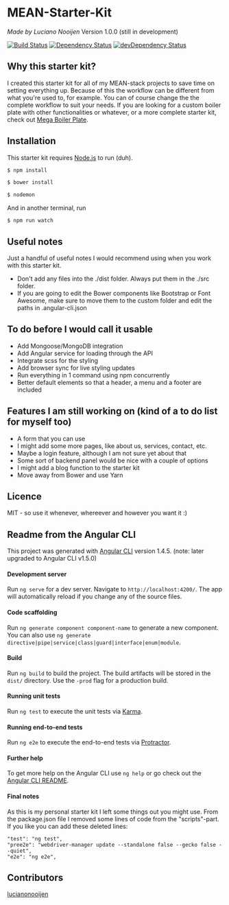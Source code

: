 # MEAN-Starter-Kit
_Made by Luciano Nooijen_
Version 1.0.0 (still in development)

[![Build Status](https://travis-ci.org/lucianonooijen/MEAN-Starter-Kit.svg?branch=master)](https://travis-ci.org/lucianonooijen/MEAN-Starter-Kit) 
[![Dependency Status](https://david-dm.org/lucianonooijen/MEAN-Starter-Kit.svg)](https://david-dm.org/lucianonooijen/MEAN-Starter-Kit)
[![devDependency Status](
https://david-dm.org/lucianonooijen/MEAN-Starter-Kit/dev-status.svg)](https://david-dm.org/lucianonooijen/MEAN-Starter-Kit#info=devDependencies)

## Why this starter kit?
I created this starter kit for all of my MEAN-stack projects to save time on setting everything up. Because of this the workflow can be different from what you're used to, for example. You can of course change the the complete workflow to suit your needs. If you are looking for a custom boiler plate with other functionalities or whatever, or a more complete starter kit, check out [Mega Boiler Plate](http://megaboilerplate.com/).

## Installation
This starter kit requires [Node.js](https://nodejs.org/) to run (duh).
```sh
$ npm install
```
```sh
$ bower install
```
```sh
$ nodemon
```
And in another terminal, run
```
$ npm run watch
```


## Useful notes
Just a handful of useful notes I would recommend using when you work with this starter kit.
* Don't add any files into the ./dist folder. Always put them in the ./src folder.
* If you are going to edit the Bower components like Bootstrap or Font Awesome, make sure to move them to the custom folder and edit the paths in .angular-cli.json


## To do before I would call it usable
* Add Mongoose/MongoDB integration
* Add Angular service for loading through the API
* Integrate scss for the styling
* Add browser sync for live styling updates
* Run everything in 1 command using npm concurrently
* Better default elements so that a header, a menu and a footer are included

## Features I am still working on (kind of a to do list for myself too)
* A form that you can use
* I might add some more pages, like about us, services, contact, etc.
* Maybe a login feature, although I am not sure yet about that
* Some sort of backend panel would be nice with a couple of options
* I might add a blog function to the starter kit
* Move away from Bower and use Yarn

## Licence
MIT - so use it whenever, whereever and however you want it :)



## Readme from the Angular CLI
This project was generated with [Angular CLI](https://github.com/angular/angular-cli) version 1.4.5. (note: later upgraded to Angular CLI v1.5.0)

#### Development server
Run `ng serve` for a dev server. Navigate to `http://localhost:4200/`. The app will automatically reload if you change any of the source files.

#### Code scaffolding
Run `ng generate component component-name` to generate a new component. You can also use `ng generate directive|pipe|service|class|guard|interface|enum|module`.

#### Build
Run `ng build` to build the project. The build artifacts will be stored in the `dist/` directory. Use the `-prod` flag for a production build.

#### Running unit tests
Run `ng test` to execute the unit tests via [Karma](https://karma-runner.github.io).

#### Running end-to-end tests
Run `ng e2e` to execute the end-to-end tests via [Protractor](http://www.protractortest.org/).

#### Further help
To get more help on the Angular CLI use `ng help` or go check out the [Angular CLI README](https://github.com/angular/angular-cli/blob/master/README.md).

#### Final notes
As this is my personal starter kit I left some things out you might use. From the package.json file I removed some lines of code from the "scripts"-part. If you like you can add these deleted lines:
```
"test": "ng test",
"pree2e": "webdriver-manager update --standalone false --gecko false --quiet",
"e2e": "ng e2e",
```

## Contributors
[lucianonooijen](https://github.com/lucianonooijen/)